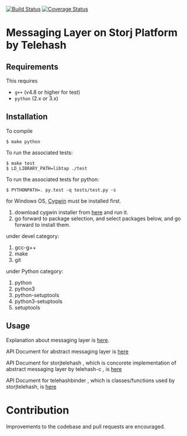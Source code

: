 [![Build Status](https://travis-ci.org/StorjPlatform/StorjTelehash.svg?branch=master)](https://travis-ci.org/StorjPlatform/StorjTelehash)
[![Coverage Status](https://coveralls.io/repos/StorjPlatform/StorjTelehash/badge.svg?branch=master)](https://coveralls.io/r/StorjPlatform/StorjTelehash?branch=master)

# Messaging Layer on Storj Platform by Telehash

## Requirements
This requires 
* `g++` (v4.8 or higher for test)
* `python` (2.x or 3.x)

## Installation

To compile 

    $ make python
    
To run the associated tests:

    $ make test
    $ LD_LIBRARY_PATH=libtap ./test

To run the associated tests for python:

    $ PYTHONPATH=. py.test -q tests/test.py -s


for Windows OS, [Cygwin](https://www.cygwin.com/) must be installed first.

1. download cygwin installer from [here](https://www.cygwin.com/setup-x86.exe) and run it.
1. go forward to package selection, and select packages below, and go forward to install them.

under devel category:

1. gcc-g++
1. make
2. git

under Python category:

1. python
1. python3
1. python-setuptools
1. python3-setuptools
1. setuptools

## Usage

Explanation about messaging layer is [here](Messaging.md).

API Document for abstract messaging layer is [here](https://rawgit.com/StorjPlatform/StorjTelehash/master/docs/html/messaging.html)

API Document for storjtelehash , which is concorete implementation of abstract messaging layer by telehash-c ,
is [here](https://rawgit.com/StorjPlatform/StorjTelehash/master/docs/html/storjtelehash.html)

API Document for telehashbinder , which is classes/functions used by storjtelehash,
is [here](https://rawgit.com/StorjPlatform/StorjTelehash/master/docs/html/telehashbinder.html)

# Contribution
Improvements to the codebase and pull requests are encouraged.


